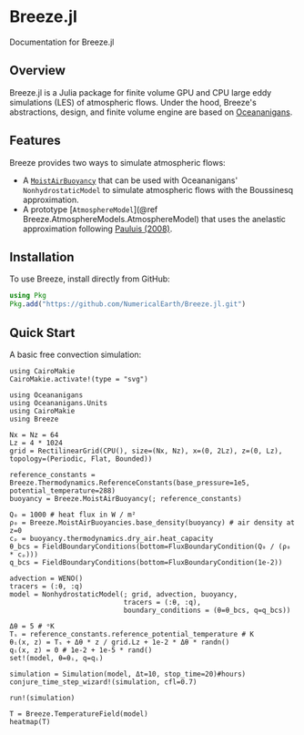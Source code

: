 # Breeze.jl

Documentation for Breeze.jl

## Overview

Breeze.jl is a Julia package for finite volume GPU and CPU large eddy simulations (LES) of atmospheric flows.
Under the hood, Breeze's abstractions, design, and finite volume engine are based on [Oceananigans](https://github.com/CliMA/Oceananigans.jl).

## Features

Breeze provides two ways to simulate atmospheric flows:

* A [`MoistAirBuoyancy`](@ref) that can be used with Oceananigans' `NonhydrostaticModel` to simulate atmospheric flows with the Boussinesq approximation.
* A prototype [`AtmosphereModel`](@ref Breeze.AtmosphereModels.AtmosphereModel) that uses the anelastic approximation following [Pauluis (2008)](https://journals.ametsoc.org/view/journals/atsc/65/8/200s7jas2475.1.xml).

## Installation

To use Breeze, install directly from GitHub:

```julia
using Pkg
Pkg.add("https://github.com/NumericalEarth/Breeze.jl.git")
```

## Quick Start

A basic free convection simulation:

```@setup intro
using CairoMakie
CairoMakie.activate!(type = "svg")
```

```@example intro
using Oceananigans
using Oceananigans.Units
using CairoMakie
using Breeze

Nx = Nz = 64
Lz = 4 * 1024
grid = RectilinearGrid(CPU(), size=(Nx, Nz), x=(0, 2Lz), z=(0, Lz), topology=(Periodic, Flat, Bounded))

reference_constants = Breeze.Thermodynamics.ReferenceConstants(base_pressure=1e5, potential_temperature=288)
buoyancy = Breeze.MoistAirBuoyancy(; reference_constants)

Q₀ = 1000 # heat flux in W / m²
ρ₀ = Breeze.MoistAirBuoyancies.base_density(buoyancy) # air density at z=0
cₚ = buoyancy.thermodynamics.dry_air.heat_capacity
θ_bcs = FieldBoundaryConditions(bottom=FluxBoundaryCondition(Q₀ / (ρ₀ * cₚ)))
q_bcs = FieldBoundaryConditions(bottom=FluxBoundaryCondition(1e-2))

advection = WENO()
tracers = (:θ, :q)
model = NonhydrostaticModel(; grid, advection, buoyancy,
                            tracers = (:θ, :q),
                            boundary_conditions = (θ=θ_bcs, q=q_bcs))

Δθ = 5 # ᵒK
Tₛ = reference_constants.reference_potential_temperature # K
θᵢ(x, z) = Tₛ + Δθ * z / grid.Lz + 1e-2 * Δθ * randn()
qᵢ(x, z) = 0 # 1e-2 + 1e-5 * rand()
set!(model, θ=θᵢ, q=qᵢ)

simulation = Simulation(model, Δt=10, stop_time=20)#hours)
conjure_time_step_wizard!(simulation, cfl=0.7)

run!(simulation)

T = Breeze.TemperatureField(model)
heatmap(T)
```
